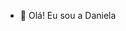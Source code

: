 - 👋 Olá! Eu sou a Daniela

<!---
engeroff/engeroff is a ✨ special ✨ repository because its `README.md` (this file) appears on your GitHub profile.
You can click the Preview link to take a look at your changes.
--->

